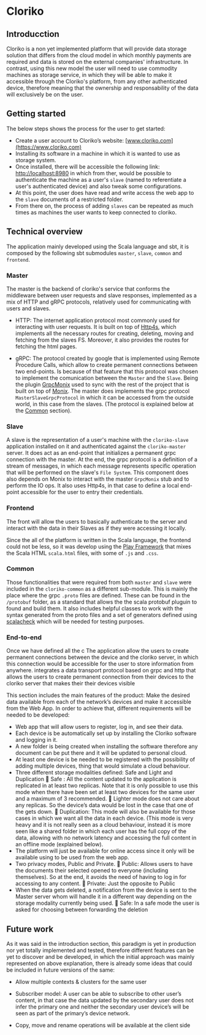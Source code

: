 # Cloriko

## Introducction
 
Cloriko is a non yet implemented platform that will provide data storage solution that differs from the cloud model 
in which monthly payments are required and data is stored on the external companies' infrastructure. 
In contrast, using this new model the user will need to use commodity machines as storage service, 
in which they will be able to make it accessible through the Cloriko's platform, from any other authenticated device, 
therefore meaning that the ownership and responsability of the data will exclusively be on the user. 

## Getting started
The below steps shows the process for the user to get started:
-	Create a user account to Cloriko’s website: [www.cloriko.com](https://www.cloriko.com)
-	Installing its software in a machine in which it is wanted to use as storage system.
-   Once installed, there will be accessible the following link: [http://localhost:8980](http://localhost:8980) in which from ther, would be possible to authenticate the machine as a user's `slave` (named to referentiate a user's authenticated device) and also tweak some configurations.
-   At this point, the user does have read and write access the web app to the `slave` documents of a restricted folder. 
-   From there on, the process of adding `slaves` can be repeated as much times as machines the user wants to keep connected to cloriko. 

## Technical overview
The application mainly developed using the Scala language and sbt, it is composed by the 
 following sbt submodules `master`, `slave`, `common` and `frontend`.

### Master
The master is the backend of cloriko's service that conforms the middleware between user requests and slave responses, implemented as a mix of HTTP and gRPC protocols, relatively used for communicating with users and slaves.

- HTTP: The internet application protocol most commonly used for interacting with 
user requests. It is built on top of [Http4s](https://www.http4s.io), which implements all the necessary routes for 
 creating, deleting, moving and fetching from the slaves FS. Moreover, it also provides the 
 routes for fetching the html pages. 

- gRPC: The protocol created by google that is implemented using Remote Procedure Calls, which allow 
to create permanent connections between two end-points. Is because of that feature that this protocol was chosen to implement 
the comunication between the `Master` and the `Slave`. Being the plugin [GrpcMonix](https://www.github.com/beyonthelines/grpcMonix) used to sync with the 
rest of the project that is built on top of [Monix](https://www.monix.io). The master does implements the grpc protocol `MasterSlaveGrpcProtocol` in which it 
can be accessed from the outside world, in this case from the slaves. (The protocol is explained below at the [Common](Common) section).

### Slave
A slave is the representation of a user's machine with the `cloriko-slave` application 
installed on it and authenticated against the `cloriko-master` server.
It does act as an end-point that initializes a permanent grpc connection with the master. At the end, the grpc protocol is a definition of a stream of messages,
in which each message represents specific operation that will be performed on the slave's `File System`. 
This component does also depends on Monix to interact with the master `GrpcMonix` stub and to perform the IO ops. 
It also uses Http4s, in that case to define a local end-point accessible for the user to entry their credentials.

### Frontend 
The front will allow the users to basically authenticate to the server and interact with the data in their Slaves as if they were accessing it locally.

Since the all of the platform is written in the Scala language, the frontend could not be less, so it was develop using the [Play Framework](https://www.playframework.io) that mixes the Scala HTML `scala.html` files, with some of `.js` and `.css`.

### Common
Those functionalities that were required from both `master` and `slave` were included in the `cloriko-common` as a different sub-module.
This is mainly the place where the grpc `.proto` files are defined. These can be found in the `/protobuf` folder, as a standard that allows the the scala protobuf pluguin to found and build them.
It also includes helpful classes to work with the syntax generated from the proto files and a set of generators defined using [scalacheck](https://www.scalacheck.org) which will be needed for testing purposes. 

### End-to-end 
Once we have defined all the c
The application allow the users to create permanent connections between the device and the cloriko server, in which this connection would be accessible for the user 
to store information from anywhere. 
integrates a data transport protocol based on grpc and http that allows the users to create permanent connection from their devices to the cloriko server that makes  their  their devices visible

This section includes the main features of the product: 
Make the desired data available from each of the network’s devices and make it accessible from the Web App.
In order to achieve that, different requirements will be needed to be developed: 
-	Web app that will allow users to register, log in, and see their data.
-	Each device is be automatically set up by installing the Cloriko software and logging in it. 
-	A new folder is being created when installing the software therefore any document can be put there and it will be updated to personal cloud.
-	At least one device is be needed to be registered with the possibility of adding multiple devices, thing that would simulate a cloud behaviour.
-	Three different storage modalities defined: Safe and Light and Duplication
	Safe : All the content updated to the application is replicated in at least two replicas. Note that it is only possible to use this mode when there have been set at least two devices for the same user and a maximum of 3 recommended.
	Lighter mode does not care about any replicas. So the device’s data would be lost in the case that one of the gets down.
	Duplication: This mode will also be available for those cases in which we want all the data in each device. (This mode is very heavy and it is not really seen as a cloud behaviour, instead it is more seen like a shared folder in which each user has the full copy of the data, allowing with no network latency and accessing the full content in an offline mode (explained below).
-	The platform will just be available for online access since it only will be available using to be used from the web app.
-	Two privacy modes, Public and Private.
	Public: Allows users to have the documents their selected opened to everyone (including themselves). So at the end, it avoids the need of having to log in for accessing to any content.
	Private: Just the opposite to Public
-	When the data gets deleted, a notification from the device is sent to the Master server whom will handle it in a different way depending on the storage modality currently being used.
	Safe: In a safe mode the user is asked for choosing between forwarding the deletion


## Future work

As it was said in the introduction section, this paradigm is yet in production nor yet totally implemented and tested, therefore different features can be yet to discover and be developed, in which the initial approach was mainly represented on above explanation, there is already some ideas that could be included in future versions of the same: 

-	Allow multiple contexts & clusters for the same user

-	Subscriber model: A user can be able to subscribe to other user’s content, in that case the data updated by the secondary user does not infer the primary one and neither the secondary user device’s will be seen as part of the primary’s device network.

-	Copy, move and rename operations will be available at the client side 

